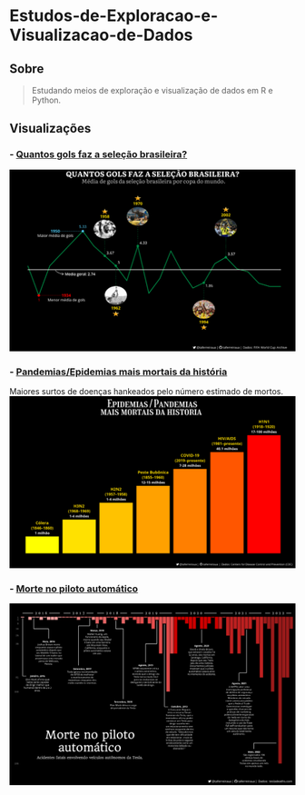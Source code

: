 # Estudos-de-Exploracao-e-Visualizacao-de-Dados

## Sobre
> Estudando meios de exploração e visualização de dados em R e Python.

## Visualizações

  ### - **[Quantos gols faz a seleção brasileira?](Visualizacao/Brasil-WorldCup)**
  ![Screenshot](Visualizacao/Brasil-WorldCup/Brasil-Gols-Copa.png)
  
  ### - **[Pandemias/Epidemias mais mortais da história](Visualizacao/Maiores-Pand-Epid)**
  Maiores surtos de doenças hankeados pelo número estimado de mortos.
  ![Screenshot](Visualizacao/Maiores-Pand-Epid/Maiores-Pand-Epid.png)

  ### - **[Morte no piloto automático](Visualizacao/Tesla-Mortes)**
  ![Screenshot](Visualizacao/Tesla-Mortes/Tesla-Deaths.png)

